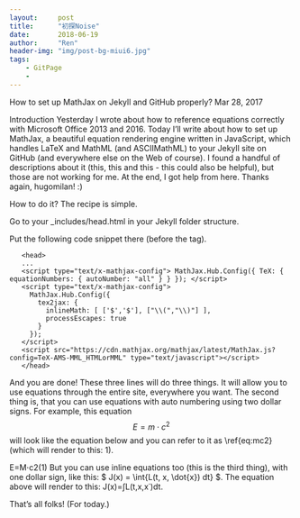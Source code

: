 ```yaml
---
layout:     post
title:      "初探Noise"
date:       2018-06-19
author:     "Ren"
header-img: "img/post-bg-miui6.jpg"
tags:
    - GitPage
    - 
---
```


How to set up MathJax on Jekyll and GitHub properly?
Mar 28, 2017

Introduction
Yesterday I wrote about how to reference equations correctly with Microsoft Office 2013 and 2016. Today I’ll write about how to set up MathJax, a beautiful equation rendering engine written in JavaScript, which handles LaTeX and MathML (and ASCIIMathML) to your Jekyll site on GitHub (and everywhere else on the Web of course). I found a handful of descriptions about it (this, this and this - this could also be helpful), but those are not working for me. At the end, I got help from here. Thanks again, hugomilan! :)

How to do it?
The recipe is simple.

Go to your _includes/head.html in your Jekyll folder structure.

Put the following code snippet there (before the </head> tag).

       <head>
       ...
       <script type="text/x-mathjax-config"> MathJax.Hub.Config({ TeX: { equationNumbers: { autoNumber: "all" } } }); </script>
       <script type="text/x-mathjax-config">
         MathJax.Hub.Config({
           tex2jax: {
             inlineMath: [ ['$','$'], ["\\(","\\)"] ],
             processEscapes: true
           }
         });
       </script>
       <script src="https://cdn.mathjax.org/mathjax/latest/MathJax.js?config=TeX-AMS-MML_HTMLorMML" type="text/javascript"></script>
       </head>
    
And you are done! These three lines will do three things. It will allow you to use equations through the entire site, everywhere you want. The second thing is, that you can use equations with auto numbering using two dollar signs. For example, this equation $$ E = m\cdot c^2 \label{eq:mc2}$$ will look like the equation below and you can refer to it as \ref{eq:mc2} (which will render to this: 1).

E=M⋅c2(1)
But you can use inline equations too (this is the third thing), with one dollar sign, like this: $ J(x) = \int{L(t, x, \dot{x}) dt} \$. The equation above will render to this: J(x)=∫L(t,x,x˙)dt.

That’s all folks! (For today.)